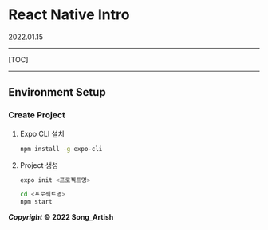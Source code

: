 # React Native Intro

2022.01.15

---

[TOC]

---



## Environment Setup

### Create Project

1. Expo CLI 설치

   ```bash
   npm install -g expo-cli
   ```

2. Project 생성

   ```bash
   expo init <프로젝트명>
   
   cd <프로젝트명>
   npm start
   ```

   



***Copyright* © 2022 Song_Artish**